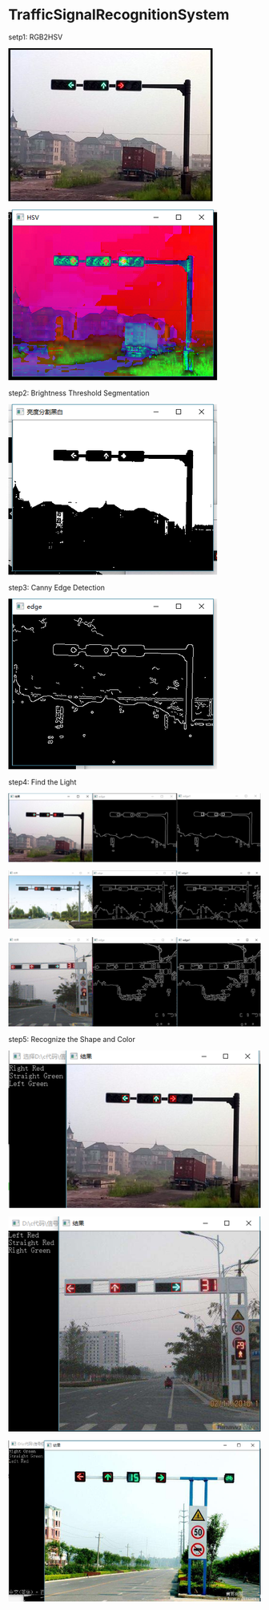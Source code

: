 # TrafficSignalRecognitionSystem

setp1: RGB2HSV

![pic](pic/1.png)

![pic](pic/2.png)

step2: Brightness Threshold Segmentation

![pic](pic/3.png)

step3: Canny Edge Detection

![pic](pic/4.png)

step4: Find the Light

![pic](pic/5.png)

![pic](pic/6.png)

![pic](pic/7.png)

step5: Recognize the Shape and Color

![pic](pic/8.png)

![pic](pic/9.png)

![pic](pic/10.png)



